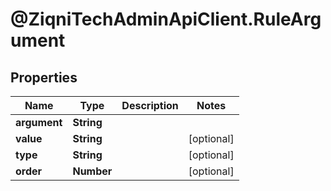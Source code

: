 # @ZiqniTechAdminApiClient.RuleArgument

## Properties

Name | Type | Description | Notes
------------ | ------------- | ------------- | -------------
**argument** | **String** |  | 
**value** | **String** |  | [optional] 
**type** | **String** |  | [optional] 
**order** | **Number** |  | [optional] 


